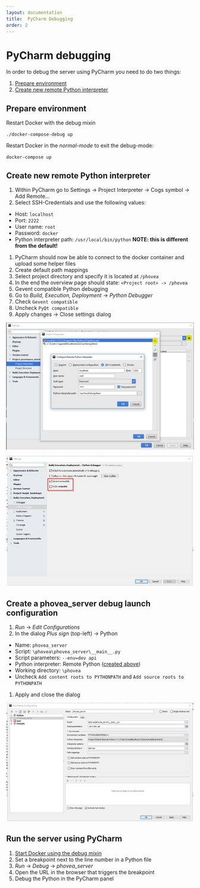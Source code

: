 ```yaml
---
layout: documentation
title:  PyCharm Debugging
order: 2
---
```


# PyCharm debugging

In order to debug the server using PyCharm you need to do two things:

1. [Prepare environment](#prepare-environment)
2. [Create new remote Python interpreter](#create-remote-python-interpreter)


<a id="prepare-environment"></a>
## Prepare environment

Restart Docker with the debug mixin

```
./docker-compose-debug up
```

Restart Docker in the *normal-mode* to exit the debug-mode:

```
docker-compose up
```

<a id="create-remote-python-interpreter"></a>
## Create new remote Python interpreter

1. Within PyCharm go to Settings -> Project Interpreter -> Cogs symbol -> Add Remote...
1. Select SSH-Credentials and use the following values:
 * Host: `localhost`
 * Port: `2222`
 * User name: `root`
 * Password: `docker`
 * Python interpreter path: `/usr/local/bin/python` **NOTE: this is different from the default!**
1. PyCharm should now be able to connect to the docker container and upload some helper files
1. Create default path mappings
 1. Select project directory and specify it is located at `/phovea`
 1. In the end the overview page should state: `<Project root> -> /phovea`
1. Gevent compatible Python debugging
 1. Go to *Build, Execution, Deployment* -> *Python Debugger*
 1. Check `Gevent compatible`
 1. Uncheck `PyQt compatible`
1. Apply changes -> Close settings dialog

![PyCharm Python remote interpreter](/assets/images/doc_screenshots/pycharm_python-remote-interpreter.png)

![PyCharm Python debugger](/assets/images/doc_screenshots/pycharm_python-debugger.png)

## Create a phovea_server debug launch configuration

1. *Run* -> *Edit Configurations*
1. In the dialog *Plus sign* (top-left) -> Python
 * Name: `phovea_server`
 * Script: `\phovea\phovea_server\__main__.py`
 * Script parameters: `--env=dev api`
 * Python interpreter: Remote Python ([created above](#create-remote-python-interpreter))
 * Working directory: `\phovea`
 * Uncheck `Add content roots to PYTHONPATH` and `Add source roots to PYTHONPATH`
1. Apply and close the dialog

![PyCharm debug launch configuration](/assets/images/doc_screenshots/pycharm_debug-launch-config.png)

## Run the server using PyCharm

1. [Start Docker using the debug mixin](#prepare-environment)
1. Set a breakpoint next to the line number in a Python file
1. *Run* -> *Debug* -> *phovea_server*
1. Open the URL in the browser that triggers the breakpoint
1. Debug the Python in the PyCharm panel
